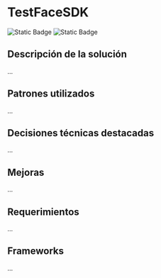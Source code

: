 # TestFaceSDK
![Static Badge](https://img.shields.io/badge/platform-iOS%20-orange)
![Static Badge](https://img.shields.io/badge/built%20with-SwiftUI-lightblue)

## Descripción de la solución
...

## Patrones utilizados
...

## Decisiones técnicas destacadas
...

## Mejoras
...

## Requerimientos
...

## Frameworks
...
